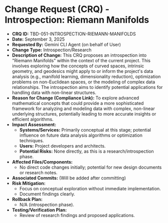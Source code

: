 # Change Request (CRQ) - Introspection: Riemann Manifolds

*   **CRQ ID:** TBD-051-INTROSPECTION-RIEMANN-MANIFOLDS
*   **Date:** September 3, 2025
*   **Requested By:** Gemini CLI Agent (on behalf of User)
*   **Change Type:** Introspection/Research
*   **Description of Change:**
    This CRQ proposes an introspection into "Riemann Manifolds" within the context of the current project. This involves exploring how the concepts of curved spaces, intrinsic geometry, and geodesics might apply to or inform the project's data analysis (e.g., manifold learning, dimensionality reduction), optimization problems on non-Euclidean spaces, or the modeling of complex data relationships. The introspection aims to identify potential applications for handling data with non-linear structures.
*   **Reason for Change (Compliance Link):**
    To explore advanced mathematical concepts that could provide a more sophisticated framework for analyzing and modeling data with complex, non-linear underlying structures, potentially leading to more accurate insights or efficient algorithms.
*   **Impact Assessment:**
    *   **Systems/Services:** Primarily conceptual at this stage; potential influence on future data analysis algorithms or optimization techniques.
    *   **Users:** Project developers and architects.
    *   **Potential Risks:** None directly, as this is a research/introspection phase.
*   **Affected Files/Components:**
    *   No direct code changes initially; potential for new design documents or research notes.
*   **Associated Commits:** (Will be added after committing)
*   **Risk Mitigation:**
    *   Focus on conceptual exploration without immediate implementation.
    *   Document findings clearly.
*   **Rollback Plan:**
    *   N/A (introspection phase).
*   **Testing/Verification Plan:**
    *   Review of research findings and proposed applications.
